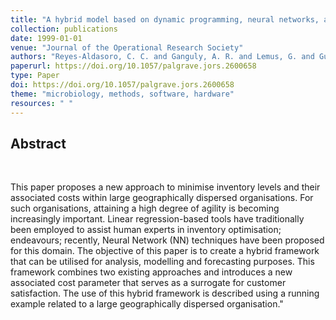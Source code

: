 ```yaml
---
title: "A hybrid model based on dynamic programming, neural networks, and surrogate value for inventory optimisation applications"
collection: publications
date: 1999-01-01
venue: "Journal of the Operational Research Society"
authors: "Reyes-Aldasoro, C. C. and Ganguly, A. R. and Lemus, G. and Gupta, A."
paperurl: https://doi.org/10.1057/palgrave.jors.2600658
type: Paper
doi: https://doi.org/10.1057/palgrave.jors.2600658
theme: "microbiology, methods, software, hardware"
resources: " "
---
```


<h2> Abstract </h2>  <br>

This paper proposes a new approach to minimise inventory levels and their associated costs within large geographically dispersed organisations. For such organisations, attaining a high degree of agility is becoming increasingly important. Linear regression-based tools have traditionally been employed to assist human experts in inventory optimisation; endeavours; recently, Neural Network (NN) techniques have been proposed for this domain. The objective of this paper is to create a hybrid framework that can be utilised for analysis, modelling and forecasting purposes. This framework combines two existing approaches and introduces a new associated cost parameter that serves as a surrogate for customer satisfaction. The use of this hybrid framework is described using a running example related to a large geographically dispersed organisation."
